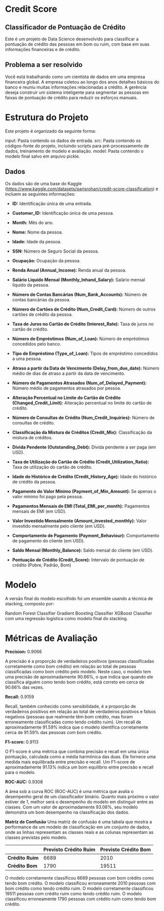 # Credit Score
## Classificador de Pontuação de Crédito
Este é um projeto de Data Science desenvolvido para classificar a pontuação de crédito das pessoas em bom ou ruim, com base em suas informações financeiras e de crédito.

## Problema a ser resolvido
Você está trabalhando como um cientista de dados em uma empresa financeira global. A empresa coletou ao longo dos anos detalhes básicos do banco e reuniu muitas informações relacionadas a crédito. A gerência deseja construir um sistema inteligente para segmentar as pessoas em faixas de pontuação de crédito para reduzir os esforços manuais.

# Estrutura do Projeto
Este projeto é organizado da seguinte forma:

input: Pasta contendo os dados de entrada.
src: Pasta contendo os códigos-fonte do projeto, incluindo scripts para pré-processamento de dados, treinamento de modelo e avaliação.
model: Pasta contendo o modelo final salvo em arquivo pickle.

## Dados
Os dados são de uma base do Kaggle (https://www.kaggle.com/datasets/parisrohan/credit-score-classification) e incluem as seguintes informações:

- __ID:__ Identificação única de uma entrada.

- __Customer_ID:__ Identificação única de uma pessoa.
  
- __Month:__ Mês do ano.
  
- __Nome:__ Nome da pessoa.
  
- __Idade:__ Idade da pessoa.
  
- __SSN:__ Número de Seguro Social da pessoa.
  
- __Ocupação:__ Ocupação da pessoa.

- __Renda Anual (Annual_Income):__ Renda anual da pessoa.

- __Salário Líquido Mensal (Monthly_Inhand_Salary):__ Salário mensal líquido da pessoa.
  
- __Número de Contas Bancárias (Num_Bank_Accounts):__ Número de contas bancárias da pessoa.
  
- __Número de Cartões de Crédito (Num_Credit_Card):__ Número de outros cartões de crédito da pessoa.
  
- __Taxa de Juros no Cartão de Crédito (Interest_Rate):__ Taxa de juros no cartão de crédito.
  
- __Número de Empréstimos (Num_of_Loan):__ Número de empréstimos concedidos pelo banco.
  
- __Tipo de Empréstimo (Type_of_Loan):__ Tipos de empréstimo concedidos a uma pessoa.
  
- __Atraso a partir da Data de Vencimento (Delay_from_due_date):__ Número médio de dias de atraso a partir da data de vencimento.
  
- __Número de Pagamentos Atrasados (Num_of_Delayed_Payment):__ Número médio de pagamentos atrasados por pessoa.
  
- __Alteração Percentual no Limite do Cartão de Crédito (Changed_Credit_Limit):__ Alteração percentual no limite do cartão de crédito.
  
- __Número de Consultas de Crédito (Num_Credit_Inquiries):__ Número de consultas de crédito.
  
- __Classificação da Mistura de Créditos (Credit_Mix):__ Classificação da mistura de créditos.
  
- __Dívida Pendente (Outstanding_Debt):__ Dívida pendente a ser paga (em USD).
  
- __Taxa de Utilização do Cartão de Crédito (Credit_Utilization_Ratio):__ Taxa de utilização do cartão de crédito.
  
- __Idade do Histórico de Crédito (Credit_History_Age):__ Idade do histórico de crédito da pessoa.
  
- __Pagamento do Valor Mínimo (Payment_of_Min_Amount):__ Se apenas o valor mínimo foi pago pela pessoa.

- __Pagamentos Mensais de EMI (Total_EMI_per_month):__ Pagamentos mensais de EMI (em USD).
  
- __Valor Investido Mensalmente (Amount_invested_monthly):__ Valor investido mensalmente pelo cliente (em USD).
  
- __Comportamento de Pagamento (Payment_Behaviour):__ Comportamento de pagamento do cliente (em USD).
  
- __Saldo Mensal (Monthly_Balance):__ Saldo mensal do cliente (em USD).
  
- __Pontuação de Crédito (Credit_Score):__ Intervalo de pontuação de crédito (Pobre, Padrão, Bom)

# Modelo
A versão final do modelo escolhido foi um ensemble usando a técnica de stacking, composto por:

Random Forest Classifier
Gradient Boosting Classifier
XGBoost Classifier
com uma regressão logística como modelo final do stacking.

# Métricas de Avaliação
__Precision:__ 0.9066

A precisão é a proporção de verdadeiros positivos (pessoas classificadas corretamente como bom crédito) em relação ao total de pessoas classificadas como bom crédito pelo modelo. Neste caso, o modelo tem uma precisão de aproximadamente 90.66%, o que indica que quando ele classifica alguém como tendo bom crédito, está correto em cerca de 90.66% das vezes.

__Recall:__ 0.9159

Recall, também conhecido como sensibilidade, é a proporção de verdadeiros positivos em relação ao total de verdadeiros positivos e falsos negativos (pessoas que realmente têm bom crédito, mas foram erroneamente classificadas como tendo crédito ruim). Um recall de aproximadamente 91.59% indica que o modelo identifica corretamente cerca de 91.59% das pessoas com bom crédito.

__F1-score:__ 0.9113

O F1-score é uma métrica que combina precisão e recall em uma única pontuação, calculada como a média harmônica das duas. Ele fornece uma medida mais equilibrada entre precisão e recall. Um F1-score de aproximadamente 91.13% indica um bom equilíbrio entre precisão e recall para o modelo.

__ROC-AUC:__ 0.9308

A área sob a curva ROC (ROC-AUC) é uma métrica que avalia o desempenho geral de um classificador binário. Quanto mais próximo o valor estiver de 1, melhor será o desempenho do modelo em distinguir entre as classes. Com um valor de aproximadamente 93.08%, seu modelo demonstra um bom desempenho na classificação dos dados.

__Matriz de Confusão__
Uma matriz de confusão é uma tabela que mostra a performance de um modelo de classificação em um conjunto de dados, onde as linhas representam as classes reais e as colunas representam as classes previstas pelo modelo.

|            | Previsto Crédito Ruim | Previsto Crédito Bom |
|------------|-----------------------|-----------------------|
| **Crédito Ruim** | 6689                  | 2010                  |
| **Crédito Bom** | 1790                  | 19511                 |

O modelo corretamente classificou 6689 pessoas com bom crédito como tendo bom crédito.
O modelo classificou erroneamente 2010 pessoas com bom crédito como tendo crédito ruim.
O modelo corretamente classificou 19511 pessoas com crédito ruim como tendo crédito ruim.
O modelo classificou erroneamente 1790 pessoas com crédito ruim como tendo bom crédito.
